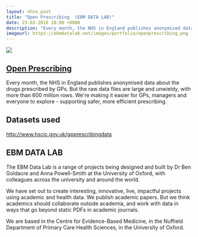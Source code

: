 ```yaml
---
layout: nhse_post
title: "Open Prescribing  (EBM DATA LAB)"
date: 23-03-2016 18:00 +0000
description: "Every month, the NHS in England publishes anonymised data about the drugs prescribed by GPs. But the raw data files are large and unwieldy, with more than 600 million rows. We're making it easier for GPs, managers and everyone to explore - supporting safer, more efficient prescribing."
imageurl: https://ebmdatalab.net/images/portfolio/openprescribing.png
---
```

<img src="https://ebmdatalab.net/images/portfolio/openprescribing.png" />

## <a href="https://openprescribing.net/" target="_blank"> Open Prescribing  <i class="fa fa-external-link"></i></a>

Every month, the NHS in England publishes anonymised data about the drugs prescribed by GPs. But the raw data files are large and unwieldy, with more than 600 million rows. We're making it easier for GPs, managers and everyone to explore - supporting safer, more efficient prescribing.

## Datasets used

http://www.hscic.gov.uk/gpprescribingdata

## EBM DATA LAB

The EBM Data Lab is a range of projects being designed and built by Dr Ben Goldacre and Anna Powell-Smith at the University of Oxford, with colleagues across the university and around the world.

We have set out to create interesting, innovative, live, impactful projects using academic and health data. We publish academic papers. But we think academics should collaborate outside academia, and work with data in ways that go beyond static PDFs in academic journals.

We are based in the Centre for Evidence-Based Medicine, in the Nuffield Department of Primary Care Health Sciences, in the University of Oxford.
